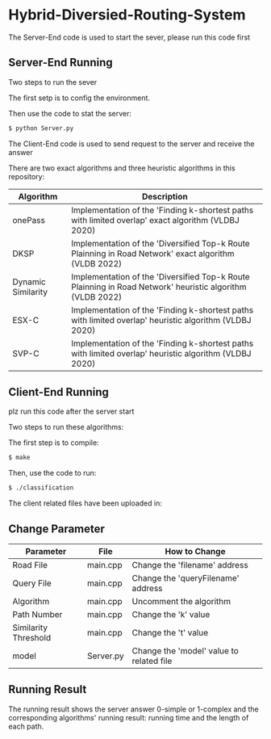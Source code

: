 # Hybrid-Diversied-Routing-System

The Server-End code is used to start the sever, please run this code first

## Server-End Running

Two steps to run the sever

The first setp is to config the environment.

Then use the code to stat the server:

```sh
$ python Server.py
```


The Client-End code is used to send request to the server and receive the answer

There are two exact algorithms and three heuristic algorithms in this repository:

| Algorithm          | Description                                                                                               |
|--------------------|-----------------------------------------------------------------------------------------------------------|
| onePass            | Implementation of the 'Finding k-shortest paths with limited overlap' exact algorithm (VLDBJ 2020)        |
| DKSP               | Implementation of the 'Diversified Top-k Route Plainning in Road Network' exact algorithm (VLDB 2022)     |
| Dynamic Similarity | Implementation of the 'Diversified Top-k Route Plainning in Road Network' heuristic algorithm (VLDB 2022) |
| ESX-C              | Implementation of the 'Finding k-shortest paths with limited overlap' heuristic algorithm (VLDBJ 2020)    |
| SVP-C              | Implementation of the 'Finding k-shortest paths with limited overlap' heuristic algorithm (VLDBJ 2020)    |

## Client-End Running

plz run this code after the server start

Two steps to run these algorithms:

The first step is to compile: 

```sh
$ make
```

Then, use the code to run:

```sh
$ ./classification
```

The client related files have been uploaded in: 

## Change Parameter
| Parameter            | File      | How to Change                            |
|----------------------|-----------|------------------------------------------|
| Road File            | main.cpp  | Change the 'filename' address            |
| Query File           | main.cpp  | Change the 'queryFilename' address       |
| Algorithm            | main.cpp  | Uncomment the algorithm                  |
| Path Number          | main.cpp  | Change the 'k' value                     |
| Similarity Threshold | main.cpp  | Change the 't' value                     |
| model                | Server.py | Change the 'model' value to related file |

## Running Result

The running result shows the server answer 0-simple or 1-complex and the corresponding algorithms' running result:
running time and the length of each path.
